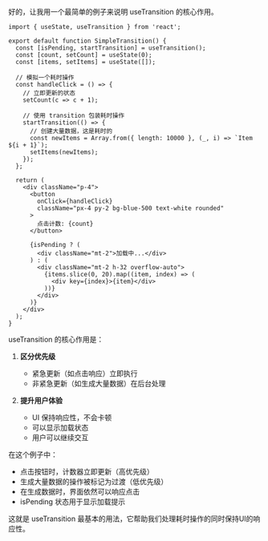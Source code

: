 好的，让我用一个最简单的例子来说明 useTransition 的核心作用。

```tsx
import { useState, useTransition } from 'react';

export default function SimpleTransition() {
  const [isPending, startTransition] = useTransition();
  const [count, setCount] = useState(0);
  const [items, setItems] = useState([]);

  // 模拟一个耗时操作
  const handleClick = () => {
    // 立即更新的状态
    setCount(c => c + 1);

    // 使用 transition 包装耗时操作
    startTransition(() => {
      // 创建大量数据，这是耗时的
      const newItems = Array.from({ length: 10000 }, (_, i) => `Item ${i + 1}`);
      setItems(newItems);
    });
  };

  return (
    <div className="p-4">
      <button 
        onClick={handleClick}
        className="px-4 py-2 bg-blue-500 text-white rounded"
      >
        点击计数: {count}
      </button>

      {isPending ? (
        <div className="mt-2">加载中...</div>
      ) : (
        <div className="mt-2 h-32 overflow-auto">
          {items.slice(0, 20).map((item, index) => (
            <div key={index}>{item}</div>
          ))}
        </div>
      )}
    </div>
  );
}

```

useTransition 的核心作用是：

1. **区分优先级**
   - 紧急更新（如点击响应）立即执行
   - 非紧急更新（如生成大量数据）在后台处理

2. **提升用户体验**
   - UI 保持响应性，不会卡顿
   - 可以显示加载状态
   - 用户可以继续交互

在这个例子中：
- 点击按钮时，计数器立即更新（高优先级）
- 生成大量数据的操作被标记为过渡（低优先级）
- 在生成数据时，界面依然可以响应点击
- isPending 状态用于显示加载提示

这就是 useTransition 最基本的用法，它帮助我们处理耗时操作的同时保持UI的响应性。
